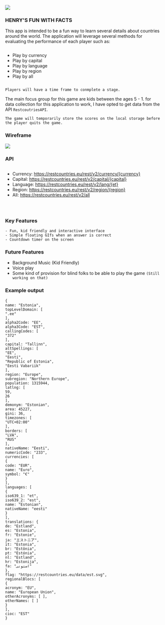 ![](![](https://imgur.com/a/E2u2hvD))
### HENRY'S FUN WITH FACTS

This app is intended to be a fun way to learn several details about countries around the world. The application will leverage several methods for evaluating the performance of each player such as:
```
```
- Play by currency
- Play by capital
- Play by language
- Play by region
- Play by all
```
```
```
Players will have a time frame to conmplete a stage.
```
The main focus group for this game are kids between the ages 5 - 1. for data collection for this application to work, I have opted to get data from the API `RestcoutriesAPI`.

```
The game will temporarily store the scores on the local storage before the player quits the game.
```

### Wireframe
![](https://imgur.com/a/E2u2hvD)


### API 
```
```
- Currency: https://restcountries.eu/rest/v2/currency/{currency}
- Capital: https://restcountries.eu/rest/v2/capital/{capital}
- Language: https://restcountries.eu/rest/v2/lang/{et}
- Region: https://restcountries.eu/rest/v2/region/{region}
- All: https://restcountries.eu/rest/v2/all
```



```
### Key Features
```
- Fun, kid friendly and interactive interface
- Simple floating GIfs when an answer is correct
- Countdown timer on the screen
```

### Future Features
- Background Music (Kid Friendly)
- Voice play
- Some kind of provision for blind folks to be able to play the game `(Still working on that)`



### Example output
```
{
name: "Estonia",
topLevelDomain: [
".ee"
],
alpha2Code: "EE",
alpha3Code: "EST",
callingCodes: [
"372"
],
capital: "Tallinn",
altSpellings: [
"EE",
"Eesti",
"Republic of Estonia",
"Eesti Vabariik"
],
region: "Europe",
subregion: "Northern Europe",
population: 1315944,
latlng: [
59,
26
],
demonym: "Estonian",
area: 45227,
gini: 36,
timezones: [
"UTC+02:00"
],
borders: [
"LVA",
"RUS"
],
nativeName: "Eesti",
numericCode: "233",
currencies: [
{
code: "EUR",
name: "Euro",
symbol: "€"
}
],
languages: [
{
iso639_1: "et",
iso639_2: "est",
name: "Estonian",
nativeName: "eesti"
}
],
translations: {
de: "Estland",
es: "Estonia",
fr: "Estonie",
ja: "エストニア",
it: "Estonia",
br: "Estônia",
pt: "Estónia",
nl: "Estland",
hr: "Estonija",
fa: "استونی"
},
flag: "https://restcountries.eu/data/est.svg",
regionalBlocs: [
{
acronym: "EU",
name: "European Union",
otherAcronyms: [ ],
otherNames: [ ]
}
],
cioc: "EST"
}
```